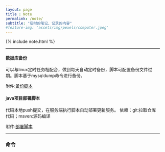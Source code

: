 ```yaml
--- 
layout: page
title : Note 
permalink: /note/
subtitle: "临时的笔记、记录的内容" 
#feature-img: "assets/img/pexels/computer.jpeg"
---
```


{% include note.html %}

---
#### 数据库备份
可以与linux定时任务相配合，做到每天自动定时备份，脚本可配置备份文件过期。脚本基于mysqldump命令进行备份。

附件:[备份脚本][1]

#### java项目部署脚本
代码本地push提交，在服务端执行脚本自动部署更新服务。
依赖：git:拉取仓库代码；maven:源码编译

附件:[部署脚本][2]

---

### 命令

[1]: /download/mysqlBackup.sh
[2]: /download/java.sh
